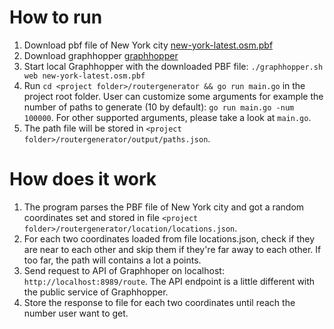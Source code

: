 # How to run

1. Download pbf file of New York city [new-york-latest.osm.pbf](http://download.geofabrik.de/north-america/us/new-york.html)
2. Download graphhopper [graphhopper](https://github.com/graphhopper/graphhopper)
3. Start local Graphhopper with the downloaded PBF file: ```./graphhopper.sh web new-york-latest.osm.pbf```
4. Run ```cd <project folder>/routergenerator && go run main.go``` in the project root folder. User can customize some arguments for example the number of paths to generate (10 by default): ```go run main.go -num 100000```. For other supported arguments, please take a look at ```main.go```.
5. The path file will be stored in ```<project folder>/routergenerator/output/paths.json```.


# How does it work

1. The program parses the PBF file of New York city and got a random coordinates set and stored in file ```<project folder>/routergenerator/location/locations.json```.
2. For each two coordinates loaded from file locations.json, check if they are near to each other and skip them if they're far away to each other. If too far, the path will contains a lot a points.
3. Send request to API of Graphhoper on localhost: ```http://localhost:8989/route```. The API endpoint is a little different with the public service of Graphhopper.
4. Store the response to file for each two coordinates until reach the number user want to get.
